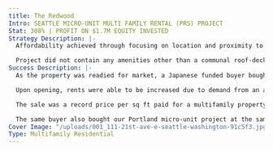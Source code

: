 ```yaml
---
title: The Redwood
Intro: SEATTLE MICRO-UNIT MULTI FAMILY RENTAL (PRS) PROJECT
Stat: 308% | PROFIT ON $1.7M EQUITY INVESTED
Strategy Description: |-
  Affordability achieved through focusing on location and proximity to employment and entertainment hubs by delivering a size of unit that was 30% cheaper than the marketplace at the time of construction.

  Project did not contain any amenities other than a communal roof-deck, this was critical in enabling expense costs to be low and a maximum value per sq ft earnt in revenue. Crucially, the site had no parking requirement from the city which kept costs down.
Success Description: |-
  As the property was readied for market, a Japanese funded buyer bought the property before its launch for $17.5m.

  Upon opening, rents were able to be increased due to demand from an average of $1050 pcm to $1450 pcm.

  The sale was a record price per sq ft paid for a multifamily property in the Seattle market at $918 per sq ft.

  The same buyer also bought our Portland micro-unit project at the same time.
Cover Image: "/uploads/001_111-21st-ave-e-seattle-washington-91c5f3.jpg"
Type: Multifamily Residential
---
```


